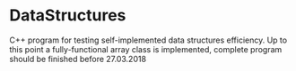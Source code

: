 # DataStructures
C++ program for testing self-implemented data structures efficiency.
Up to this point a fully-functional array class is implemented, complete program should be finished before 27.03.2018
